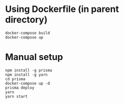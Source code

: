 # Using Dockerfile (in parent directory)
```
docker-compose build
docker-compose up
```

# Manual setup
```
npm install -g prisma
npm install -g yarn
cd prisma
docker-compose up -d
prisma deploy
yarn
yarn start
```
